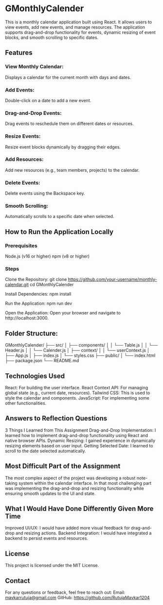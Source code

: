 # GMonthlyCalender

This is a monthly calendar application built using React. It allows users to view events, add new events, and manage resources. The application supports drag-and-drop functionality for events, dynamic resizing of event blocks, and smooth scrolling to specific dates.

## Features

### View Monthly Calendar:
Displays a calendar for the current month with days and dates.
### Add Events:
Double-click on a date to add a new event.
### Drag-and-Drop Events: 
Drag events to reschedule them on different dates or resources.
### Resize Events:
Resize event blocks dynamically by dragging their edges.
### Add Resources:
Add new resources (e.g., team members, projects) to the calendar.
### Delete Events:
Delete events using the Backspace key.
### Smooth Scrolling:
Automatically scrolls to a specific date when selected.

## How to Run the Application Locally

### Prerequisites
Node.js (v16 or higher)
npm (v8 or higher)

### Steps
Clone the Repository:
git clone https://github.com/your-username/monthly-calendar.git
cd GMonthlyCalender 

Install Dependencies: npm install

Run the Application: npm run dev

Open the Application: Open your browser and navigate to http://localhost:3000.

## Folder Structure:

GMonthlyCalender/
├── src/
│   ├── components/
│   │   └── Table.js
│   │   └── Header.js
│   │   └── Calender.js
│   ├── context/
│   │   └── userContext.js
│   ├── App.js
│   ├── index.js
│   └── styles.css
├── public/
│   └── index.html
├── package.json
└── README.md

## Technologies Used

React: For building the user interface.
React Context API: For managing global state (e.g., current date, resources).
Tailwind CSS: This is used to style the calendar and components.
JavaScript: For implementing some other functionalities.

 ## Answers to Reflection Questions

3 Things I Learned from This Assignment
Drag-and-Drop Implementation: I learned how to implement drag-and-drop functionality using React and native browser APIs.
Dynamic Resizing: I gained experience in dynamically resizing elements based on user input.
Getting Selected Date: I learned to scroll to the date selected automatically.

## Most Difficult Part of the Assignment

The most complex aspect of the project was developing a robust note-taking system within the calendar interface.
In that most challenging part was implementing the drag-and-drop and resizing functionality while ensuring smooth updates to the UI and state.

## What I Would Have Done Differently Given More Time

Improved UI/UX: I would have added more visual feedback for drag-and-drop and resizing actions.
Backend Integration: I would have integrated a backend to persist events and resources.

## License

This project is licensed under the MIT License.

## Contact

For any questions or feedback, feel free to reach out:
Email: mavkarrutuja@gmail.com
GitHub: https://github.com/RutujaMavkar1204

